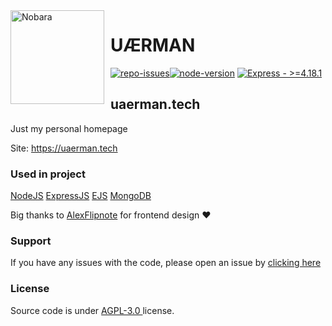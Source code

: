 <img width="150" height="150" align="left" style="float: left; margin: 0 10px 10px 0;" alt="Nobara" src="https://cdn.uaerman.dev/images/profile.jpeg">

# UÆRMAN

[![repo-issues](https://img.shields.io/github/issues/uaerman/mongoose-prefix.svg?style=for-the-badge)](https://github.com/uaerman/mongoose-prefix/issues)[![node-version](https://img.shields.io/badge/NODEJS->=16.16.0-44cc11?style=for-the-badge&logo=node.js&logoColor=white)](https://nodejs.org/) [![Express - >=4.18.1](https://img.shields.io/badge/Express->=4.18.1-Green?style=for-the-badge&logo=Express&logoColor=https%3A%2F%2Fexpressjs.com%2F)](https://)

## uaerman.tech

Just my personal homepage



Site: https://uaerman.tech

### Used in project



[NodeJS](https://nodejs.org/) [ExpressJS](https://expressjs.com/) [EJS](https://ejs.co/) [MongoDB](https://www.mongodb.com/)



Big thanks to [AlexFlipnote](https://alexflipnote.dev/) for frontend design ❤️



### Support

If you have any issues with the code, please open an issue by [clicking here](https://github.com/uaerman/mongoose-prefix/issues)

### License

Source code is under [AGPL-3.0 ](https://github.com/uaerman/uaerman.tech/blob/main/LICENSE) license.
